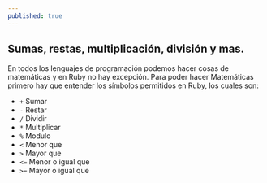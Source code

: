 ```yaml
---
published: true
---
```

## Sumas, restas, multiplicación, división y mas.

En todos los lenguajes de programación podemos hacer cosas de matemáticas y en Ruby no hay excepción. Para poder hacer Matemáticas primero hay que entender los símbolos permitidos en Ruby, los cuales son:

- `+`   Sumar
- `-`   Restar 
- `/`   Dividir
- `*`   Multiplicar
- `%`   Modulo
- `<`   Menor que
- `>`   Mayor que
- `<=`  Menor o igual que
- `>=`  Mayor o igual que
